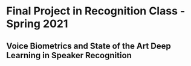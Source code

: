 # Final Project in Recognition Class - Spring 2021
## Voice Biometrics and State of the Art Deep Learning in Speaker Recognition


